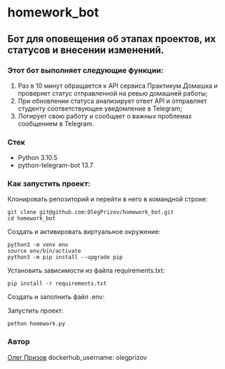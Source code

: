 # homework_bot

## Бот для оповещения об этапах проектов, их статусов и внесении изменений.

### Этот бот выполняет следующие функции:
1. Раз в 10 минут обращается к API сервиса Практикум.Домашка и проверяет статус отправленной на ревью домашней работы;
2. При обновлении статуса анализирует ответ API и отправляет студенту соответствующее уведомление в Telegram;
3. Логирует свою работу и сообщает о важных проблемах сообщением в Telegram.

### Стек
- Python 3.10.5
- python-telegram-bot 13.7

### Как запустить проект:

Клонировать репозиторий и перейти в него в командной строке:
```
git clone git@github.com:OlegPrizov/homework_bot.git
cd homework_bot
```

Cоздать и активировать виртуальное окружение:
```
python3 -m venv env
source env/bin/activate
python3 -m pip install --upgrade pip
```

Установить зависимости из файла requirements.txt:
```
pip install -r requirements.txt
```

Создать и заполнить файл .env:

Запустить проект:
```
pethon homework.py
```

### Автор 

[Олег Призов](https://github.com/OlegPrizov) 
dockerhub_username: olegprizov
